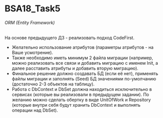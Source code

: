 ﻿# BSA18_Task5
###### ORM (Entity Framework)

На основе предыдущего ДЗ - реализовать подход CodeFirst. 
 * Желательно использование атрибутов (параметры атрибутов - на Ваше усмотрение). 
 * Также необходимо иметь минимум 2 файла миграции (например, можно реализовать все связи и добавить миграцию с именем Init, а далее расставить атрибуты и добавить вторую миграцию). 
 * Финальное решение должно создавать БД (если её нет), применять файлы миграции и заполнять (Seed) БД значениями по-умолчанию (достаточно 2-3 объектов на таблицу). 
 * Работа с DbContext и DbSet должна находиться исключительно в сервисах (которые вы реализовали в предыдущем задании). По желанию можно сделать обертку в виде UnitOfWork и Repository (которые внутри себя будут хранить DbContext и выполнять операции над DbSet).